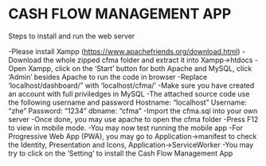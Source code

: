 # CASH FLOW MANAGEMENT APP

Steps to install and run the web server

-Please install Xampp (https://www.apachefriends.org/download.html)
-Download the whole zipped cfma folder and extract it into Xampp->htdocs
-Open Xampp, click on the ‘Start’ button for both Apache and MySQL, click ‘Admin’ besides Apache to run the code in browser
-Replace ‘localhost/dashboard/” with ‘localhost/cfma/’
-Make sure you have created an account with full priviledges in MySQL
-The attached source code use the following username and password
    Hostname: “localhost”
    Username: “zhe”
    Password: “1234”
    dbname: “cfma”
-Import the cfma.sql into your own server
-Once done, you may use apache to open the cfma folder
-Press F12 to view in mobile mode.
-You may now test running the mobile app
-For Progressive Web App (PWA), you may go to Application->manifest to check the Identity, Presentation and Icons, Application->ServiceWorker
-You may try to click on the ‘Setting’ to install the Cash Flow Management App




